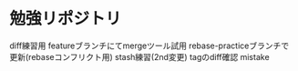 # 勉強リポジトリ
diff練習用
featureブランチにてmergeツール試用
rebase-practiceブランチで更新(rebaseコンフリクト用)
stash練習(2nd変更)
tagのdiff確認
mistake
